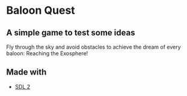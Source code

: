 # Baloon Quest
## A simple game to test some ideas
Fly through the sky and avoid obstacles to achieve the dream of every baloon:
Reaching the Exosphere!

## Made with
- [SDL 2](https://www.libsdl.org)
